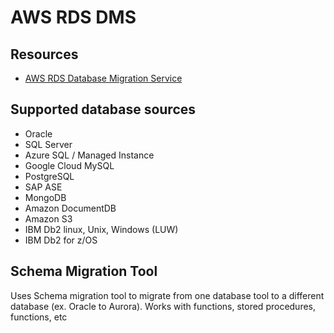 # AWS RDS DMS

## Resources

- [AWS RDS Database Migration Service](https://docs.aws.amazon.com/dms/latest/userguide/Welcome.html)

## Supported database sources

- Oracle
- SQL Server
- Azure SQL / Managed Instance
- Google Cloud MySQL
- PostgreSQL
- SAP ASE
- MongoDB
- Amazon DocumentDB
- Amazon S3
- IBM Db2 linux, Unix, Windows (LUW)
- IBM Db2 for z/OS

## Schema Migration Tool

Uses Schema migration tool to migrate from one database tool to a different
database (ex. Oracle to Aurora). Works with functions, stored procedures,
functions, etc